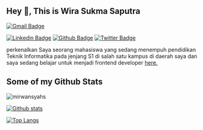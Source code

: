 ## Hey 👋, This is Wira Sukma Saputra

[![Gmail Badge](https://img.shields.io/badge/-wiralodrasaputra07@gmail.com-c14438?style=flat&logo=Gmail&logoColor=white&link=mailto:mirwansyah1933@gmail.com)](mailto:wiralodrasaputra07@gmail.com) 

[![Linkedin Badge](https://img.shields.io/badge/-mirwansyahs-0072b1?style=flat&logo=Linkedin&logoColor=white&link=https://www.linkedin.com/in/mirwansyahs/)]([https://www.linkedin.com/in/mirwansyahs/](https://www.linkedin.com/in/wira-sukma-saputra-82a980214/)) [![Github Badge](https://img.shields.io/badge/-mirwansyahs-grey?style=flat&logo=github&logoColor=white&link=https://github.com/mirwansyahs/)](https://www.github.com/mirwansyahs/) [![Twitter Badge](https://img.shields.io/badge/-mirwansyahs_-00acee?style=flat&logo=twitter&logoColor=white&link=https://twitter.com/mirwansyahs_/)](https://www.twitter.com/mirwansyahs_/) <p align='left'>perkenalkan Saya seorang mahasiswa yang sedang menempuh pendidikan Teknik Informatika pada jenjang S1 di salah satu kampus di daerah saya dan saya sedang belajar untuk menjadi frontend developer <a href='https://drive.google.com/file/d/1GLpwpSXwpgmmIuqV0Xujk8qlYtFiLEVX/view?usp=sharing' target=_blank><u>here</u>.</a></p>

## Some of my Github Stats

<p align=left> <img src=https://komarev.com/ghpvc/?username=mirwansyahs alt=mirwansyahs /> </p>

[![Github stats](https://github-readme-stats.vercel.app/api?username=Wira07&show_icons=true&include_all_commits=true&theme=algolia)](https://github.com/Wira07/github-readme-stats)

[![Top Langs](https://github-readme-stats.vercel.app/api/top-langs/?username=mirwansyahs&layout=compact&theme=algolia)](https://github.com/mirwansyahs/github-readme-stats)
